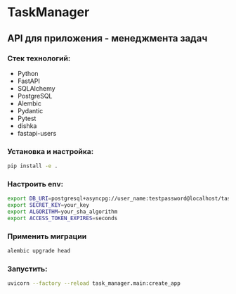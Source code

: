 # TaskManager

## API для приложения - менеджмента задач

### Стек технологий:
- Python
- FastAPI
- SQLAlchemy
- PostgreSQL
- Alembic
- Pydantic
- Pytest
- dishka
- fastapi-users
### Установка и настройка:

```bash
pip install -e .
```

### Настроить env:
```bash
export DB_URI=postgresql+asyncpg://user_name:testpassword@localhost/task_manager
export SECRET_KEY=your_key
export ALGORITHM=your_sha_algorithm
export ACCESS_TOKEN_EXPIRES=seconds
```
### Применить миграции
```bash
alembic upgrade head
```
### Запустить:

```bash
uvicorn --factory --reload task_manager.main:create_app
```
